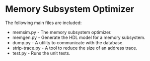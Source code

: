 Memory Subsystem Optimizer
==============================================================================

The following main files are included:
* memsim.py - The memory subsystem optimizer.
* memgen.py - Generate the HDL model for a memory subsystem.
* dump.py - A utility to communicate with the database.
* strip-trace.py - A tool to reduce the size of an address trace.
* test.py - Runs the unit tests.

